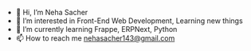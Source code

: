- 👋 Hi, I’m Neha Sacher
- 👀 I’m interested in Front-End Web Development, Learning new things
- 🌱 I’m currently learning Frappe, ERPNext, Python
- 📫 How to reach me nehasacher143@gmail.com
